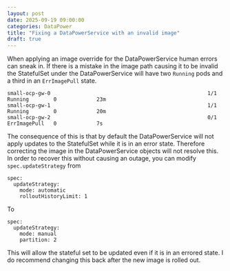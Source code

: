 ```yaml
---
layout: post
date: 2025-09-19 09:00:00
categories: DataPower
title: "Fixing a DataPowerService with an invalid image"
draft: true
---
```


When applying an image override for the DataPowerService human errors can sneak in. If there is a mistake in the image path causing it to be invalid the StatefulSet under the DataPowerService will have two `Running` pods and a third in an `ErrImagePull` state.

```
small-ocp-gw-0                                                   1/1     Running        0             23m
small-ocp-gw-1                                                   1/1     Running        0             20m
small-ocp-gw-2                                                   0/1     ErrImagePull   0             7s
```

<!--more-->


The consequence of this is that by default the DataPowerService will not apply updates to the StatefulSet while it is in an error state. Therefore correcting the image in the DataPowerService objects will not resolve this. In order to recover this without causing an outage, you can modify `spec.updateStrategy` from

```
spec:
  updateStrategy:
    mode: automatic
    rolloutHistoryLimit: 1

```

To

```
spec:
  updateStrategy:
    mode: manual
    partition: 2
```

This will allow the stateful set to be updated even if it is in an errored state.  I do recommend changing this back after the new image is rolled out. 

